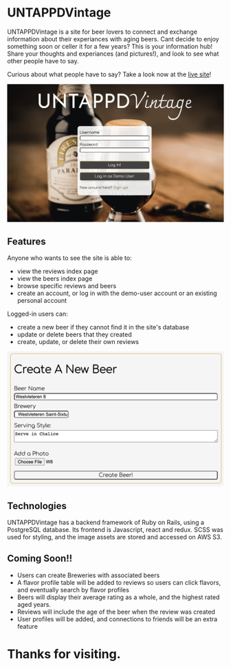 # UNTAPPDVintage

UNTAPPDVintage is a site for beer lovers to connect and exchange information about their experiances with aging beers.  Cant decide to enjoy something soon or celler it for a few years?  This is your information hub!  Share your thoughts and experiances (and pictures!), and look to see what other people have to say.

Curious about what people have to say? Take a look now at the [live site](https://untappd-vintage.herokuapp.com/#/)!

![log-in](app/assets/images/log-in.png)

## Features

Anyone who wants to see the site is able to:
- view the reviews index page
- view the beers index page
- browse specific reviews and beers
- create an account, or log in with the demo-user account or an existing personal account

Logged-in users can:
-	create a new beer if they cannot find it in the site's database
-	update or delete beers that they created
-	create, update, or delete their own reviews

![create_beer](app/assets/images/create_beer.png)

## Technologies

UNTAPPDVintage has a backend framework of Ruby on Rails, using a PostgreSQL database.  Its frontend is Javascript, react and redux.  SCSS was used for styling, and the image assets are stored and accessed on AWS S3.  


## Coming Soon!!  
-  Users can create Breweries with associated beers
-  A flavor profile table will be added to reviews so users can click flavors, and eventually search by flavor profiles
-  Beers will display their average rating as a whole, and the highest rated aged years.  
-  Reviews will include the age of the beer when the review was created
-  User profiles will be added, and connections to friends will be an extra feature

# Thanks for visiting.
